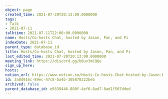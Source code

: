 ```yaml
---
object: page
created_time: 2021-07-20T20:13:00.0000000
tags:
- Talk
- 2021-07-11
talktime: 2021-07-11T22:00:00.0000000
name: Hosts/Co-hosts Chat, hosted by Jason, Pan, and Pi
indexDate: 2021-07-11
parent_type: database_id
title: Hosts/Co-hosts Chat, hosted by Jason, Pan, and Pi
last_edited_time: 2021-07-20T20:13:00.0000000
meeting_link: https://discord.gg/bBuv3mCQQe
sign_up_here: 
hosts: 
notion_url: https://www.notion.so/Hosts-Co-hosts-Chat-hosted-by-Jason-Pan-and-Pi-3a8d916c89ec47c8ba4b305878222beb
id: 3a8d916c-89ec-47c8-ba4b-305878222beb
archived: false
parent_database_id: e9339446-880f-4ef0-8ad7-8ad1f507dded
---
```





